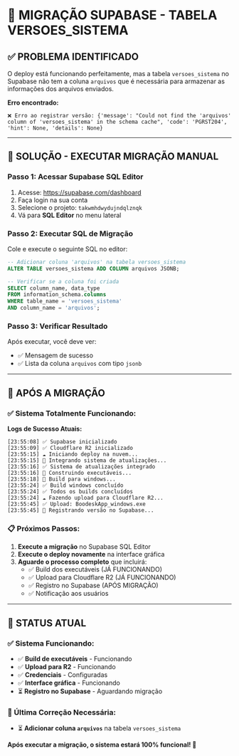 # 🔧 MIGRAÇÃO SUPABASE - TABELA VERSOES_SISTEMA

## ✅ PROBLEMA IDENTIFICADO

O deploy está funcionando perfeitamente, mas a tabela `versoes_sistema` no Supabase não tem a coluna `arquivos` que é necessária para armazenar as informações dos arquivos enviados.

**Erro encontrado:**
```
❌ Erro ao registrar versão: {'message': "Could not find the 'arquivos' column of 'versoes_sistema' in the schema cache", 'code': 'PGRST204', 'hint': None, 'details': None}
```

---

## 🚀 SOLUÇÃO - EXECUTAR MIGRAÇÃO MANUAL

### **Passo 1: Acessar Supabase SQL Editor**

1. Acesse: https://supabase.com/dashboard
2. Faça login na sua conta
3. Selecione o projeto: `takwmhdwydujndqlznqk`
4. Vá para **SQL Editor** no menu lateral

### **Passo 2: Executar SQL de Migração**

Cole e execute o seguinte SQL no editor:

```sql
-- Adicionar coluna 'arquivos' na tabela versoes_sistema
ALTER TABLE versoes_sistema ADD COLUMN arquivos JSONB;

-- Verificar se a coluna foi criada
SELECT column_name, data_type 
FROM information_schema.columns 
WHERE table_name = 'versoes_sistema' 
AND column_name = 'arquivos';
```

### **Passo 3: Verificar Resultado**

Após executar, você deve ver:
- ✅ Mensagem de sucesso
- ✅ Lista da coluna `arquivos` com tipo `jsonb`

---

## 🎯 APÓS A MIGRAÇÃO

### **✅ Sistema Totalmente Funcionando:**

**Logs de Sucesso Atuais:**
```
[23:55:08] ✅ Supabase inicializado
[23:55:09] ✅ Cloudflare R2 inicializado
[23:55:15] ☁️ Iniciando deploy na nuvem...
[23:55:15] 🔧 Integrando sistema de atualizações...
[23:55:16] ✅ Sistema de atualizações integrado
[23:55:16] 🔨 Construindo executáveis...
[23:55:18] 🔨 Build para windows...
[23:55:24] ✅ Build windows concluído
[23:55:24] ✅ Todos os builds concluídos
[23:55:24] ☁️ Fazendo upload para Cloudflare R2...
[23:55:45] ✅ Upload: BoodeskApp_windows.exe
[23:55:45] 📝 Registrando versão no Supabase...
```

### **📋 Próximos Passos:**

1. **Execute a migração** no Supabase SQL Editor
2. **Execute o deploy novamente** na interface gráfica
3. **Aguarde o processo completo** que incluirá:
   - ✅ Build dos executáveis (JÁ FUNCIONANDO)
   - ✅ Upload para Cloudflare R2 (JÁ FUNCIONANDO)
   - ✅ Registro no Supabase (APÓS MIGRAÇÃO)
   - ✅ Notificação aos usuários

---

## 🎉 STATUS ATUAL

### **✅ Sistema Funcionando:**
- ✅ **Build de executáveis** - Funcionando
- ✅ **Upload para R2** - Funcionando
- ✅ **Credenciais** - Configuradas
- ✅ **Interface gráfica** - Funcionando
- ⏳ **Registro no Supabase** - Aguardando migração

### **🔧 Última Correção Necessária:**
- ⏳ **Adicionar coluna `arquivos`** na tabela `versoes_sistema`

**Após executar a migração, o sistema estará 100% funcional! 🚀**




